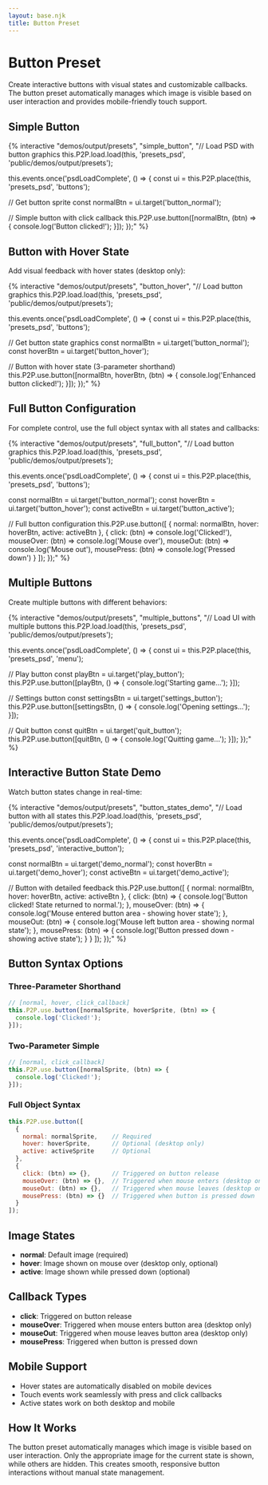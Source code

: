 ```yaml
---
layout: base.njk
title: Button Preset
---
```


# Button Preset

Create interactive buttons with visual states and customizable callbacks. The button preset automatically manages which image is visible based on user interaction and provides mobile-friendly touch support.

## Simple Button

{% interactive "demos/output/presets", "simple_button", "// Load PSD with button graphics
this.P2P.load.load(this, 'presets_psd', 'public/demos/output/presets');

this.events.once('psdLoadComplete', () => {
  const ui = this.P2P.place(this, 'presets_psd', 'buttons');
  
  // Get button sprite
  const normalBtn = ui.target('button_normal');
  
  // Simple button with click callback
  this.P2P.use.button([normalBtn, (btn) => {
    console.log('Button clicked!');
  }]);
});" %}

## Button with Hover State

Add visual feedback with hover states (desktop only):

{% interactive "demos/output/presets", "button_hover", "// Load button graphics
this.P2P.load.load(this, 'presets_psd', 'public/demos/output/presets');

this.events.once('psdLoadComplete', () => {
  const ui = this.P2P.place(this, 'presets_psd', 'buttons');
  
  // Get button state graphics
  const normalBtn = ui.target('button_normal');
  const hoverBtn = ui.target('button_hover');
  
  // Button with hover state (3-parameter shorthand)
  this.P2P.use.button([normalBtn, hoverBtn, (btn) => {
    console.log('Enhanced button clicked!');
  }]);
});" %}

## Full Button Configuration

For complete control, use the full object syntax with all states and callbacks:

{% interactive "demos/output/presets", "full_button", "// Load button graphics
this.P2P.load.load(this, 'presets_psd', 'public/demos/output/presets');

this.events.once('psdLoadComplete', () => {
  const ui = this.P2P.place(this, 'presets_psd', 'buttons');
  
  const normalBtn = ui.target('button_normal');
  const hoverBtn = ui.target('button_hover'); 
  const activeBtn = ui.target('button_active');
  
  // Full button configuration
  this.P2P.use.button([
    {
      normal: normalBtn,
      hover: hoverBtn,
      active: activeBtn
    },
    {
      click: (btn) => console.log('Clicked!'),
      mouseOver: (btn) => console.log('Mouse over'),
      mouseOut: (btn) => console.log('Mouse out'),
      mousePress: (btn) => console.log('Pressed down')
    }
  ]);
});" %}

## Multiple Buttons

Create multiple buttons with different behaviors:

{% interactive "demos/output/presets", "multiple_buttons", "// Load UI with multiple buttons
this.P2P.load.load(this, 'presets_psd', 'public/demos/output/presets');

this.events.once('psdLoadComplete', () => {
  const ui = this.P2P.place(this, 'presets_psd', 'menu');
  
  // Play button
  const playBtn = ui.target('play_button');
  this.P2P.use.button([playBtn, () => {
    console.log('Starting game...');
  }]);
  
  // Settings button
  const settingsBtn = ui.target('settings_button');
  this.P2P.use.button([settingsBtn, () => {
    console.log('Opening settings...');
  }]);
  
  // Quit button
  const quitBtn = ui.target('quit_button');
  this.P2P.use.button([quitBtn, () => {
    console.log('Quitting game...');
  }]);
});" %}

## Interactive Button State Demo

Watch button states change in real-time:

{% interactive "demos/output/presets", "button_states_demo", "// Load button with all states
this.P2P.load.load(this, 'presets_psd', 'public/demos/output/presets');

this.events.once('psdLoadComplete', () => {
  const ui = this.P2P.place(this, 'presets_psd', 'interactive_button');
  
  const normalBtn = ui.target('demo_normal');
  const hoverBtn = ui.target('demo_hover');
  const activeBtn = ui.target('demo_active');
  
  // Button with detailed feedback
  this.P2P.use.button([
    {
      normal: normalBtn,
      hover: hoverBtn,
      active: activeBtn
    },
    {
      click: (btn) => {
        console.log('Button clicked! State returned to normal.');
      },
      mouseOver: (btn) => {
        console.log('Mouse entered button area - showing hover state');
      },
      mouseOut: (btn) => {
        console.log('Mouse left button area - showing normal state');
      },
      mousePress: (btn) => {
        console.log('Button pressed down - showing active state');
      }
    }
  ]);
});" %}

## Button Syntax Options

### Three-Parameter Shorthand
```javascript
// [normal, hover, click_callback]
this.P2P.use.button([normalSprite, hoverSprite, (btn) => {
  console.log('Clicked!');
}]);
```

### Two-Parameter Simple
```javascript
// [normal, click_callback]
this.P2P.use.button([normalSprite, (btn) => {
  console.log('Clicked!');
}]);
```

### Full Object Syntax
```javascript
this.P2P.use.button([
  {
    normal: normalSprite,    // Required
    hover: hoverSprite,      // Optional (desktop only)
    active: activeSprite     // Optional
  },
  {
    click: (btn) => {},      // Triggered on button release
    mouseOver: (btn) => {},  // Triggered when mouse enters (desktop only)
    mouseOut: (btn) => {},   // Triggered when mouse leaves (desktop only)
    mousePress: (btn) => {}  // Triggered when button is pressed down
  }
]);
```

## Image States

- **normal**: Default image (required)
- **hover**: Image shown on mouse over (desktop only, optional)
- **active**: Image shown while pressed down (optional)

## Callback Types

- **click**: Triggered on button release
- **mouseOver**: Triggered when mouse enters button area (desktop only)
- **mouseOut**: Triggered when mouse leaves button area (desktop only)
- **mousePress**: Triggered when button is pressed down

## Mobile Support

- Hover states are automatically disabled on mobile devices
- Touch events work seamlessly with press and click callbacks
- Active states work on both desktop and mobile

## How It Works

The button preset automatically manages which image is visible based on user interaction. Only the appropriate image for the current state is shown, while others are hidden. This creates smooth, responsive button interactions without manual state management.